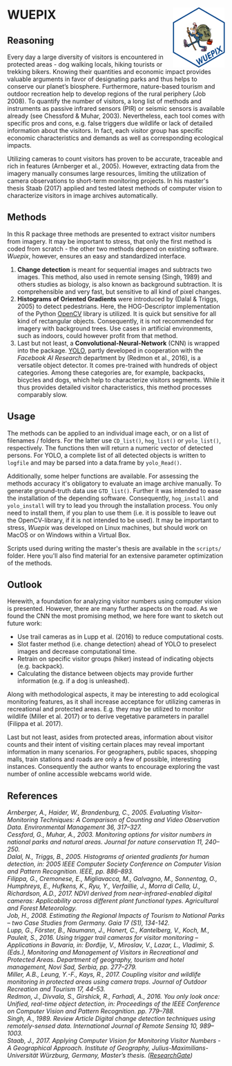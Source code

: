 # WUEPIX <img src="man/hexlogo.png" align="right" width="120"/>

## Reasoning
Every day a large diversity of visitors is encountered in protected areas - dog walking locals, hiking tourists or trekking bikers. Knowing their quantities and economic impact provides valuable arguments in favor of designating parks and thus helps to conserve our planet’s biosphere. Furthermore, nature-based tourism and outdoor recreation help to develop regions of the rural periphery (Job 2008). To quantify the number of visitors, a long list of methods and instruments as passive infrared sensors (PIR) or seismic sensors is available already (see Chessford & Muhar, 2003). Nevertheless, each tool comes with specific pros and cons, e.g. false triggers due wildlife or lack of detailed information about the visitors. In fact, each visitor group has specific economic characteristics and demands as well as corresponding ecological impacts.  

Utilizing cameras to count visitors has proven to be accurate, traceable and rich in features (Arnberger et al., 2005). However, extracting data from the imagery manually consumes large resources, limiting the utilization of camera observations to short-term monitoring projects. In his master's thesis Staab (2017) applied and tested latest methods of computer vision to characterize visitors in image archives automatically.



## Methods
In this R package three methods are presented to extract visitor numbers from imagery. It may be important to stress, that only the first method is coded from scratch - the other two methods depend on existing software. *Wuepix*, however, ensures an easy and standardized interface. 
1) **Change detection** is meant for sequential images and subtracts two images. This method, also used in remote sensing (Singh, 1989) and others studies as biology, is also known as background subtraction. It is comprehensible and very fast, but sensitive to all kind of pixel changes. 
2) **Histograms of Oriented Gradients** were introduced by (Dalal & Triggs, 2005) to detect pedestrians. Here, the HOG-Descriptor implementation of the Python [OpenCV](https://opencv.org/) library is utilized. It is quick but sensitive for all kind of rectangular objects. Consequently, it is not recommended for imagery with background trees. Use cases in artificial environments, such as indoors, could however profit from that method. 
3) Last but not least, a **Convolutional-Neural-Network** (CNN) is wrapped into the package. [YOLO](https://pjreddie.com/darknet/yolo/), partly developed in cooperation with the *Facebook AI Research* department by (Redmon et al., 2016), is a versatile object detector. It comes pre-trained with hundreds of object categories. Among these categories are, for example, backpacks, bicycles and dogs, which help to characterize visitors segments. While it thus provides detailed visitor characteristics, this method processes comparably slow.



## Usage
The methods can be applied to an individual image each, or on a list of filenames / folders. For the latter use `CD_list()`, `hog_list()` or `yolo_list()`, respectively. The functions then will return a numeric vector of detected persons. For YOLO, a complete list of all detected objects is written to `logfile` and may be parsed into a data.frame by `yolo_Read()`.

Additionally, some helper functions are available. For assessing the methods accuracy it's obligatory to evaluate an image archive manually. To generate ground-truth data use `GTD_list()`. Further it was intended to ease the installation of the depending software. Consequently, `hog_install` and `yolo_install` will try to lead you through the installation process. You only need to install them, if you plan to  use them (i.e. it is possible to leave out the OpenCV-library, if it is not intended to be used). It may be important to stress, *Wuepix* was developed on Linux machines, but should work on MacOS or on Windows within a Virtual Box.

Scripts used during writing the master's thesis are available in the `scripts/` folder. Here you'll also find material for an extensive parameter optimization of the methods.



## Outlook
Herewith, a foundation for analyzing visitor numbers using computer vision is presented. However, there are many further aspects on the road. As we found the CNN the most promising method, we here fore want to sketch out future work:

- Use trail cameras as in Lupp et al. (2016) to reduce computational costs.  
- Slot faster method (i.e. change detection) ahead of YOLO to preselect images and decrease computational time.  
- Retrain on specific visitor groups (hiker) instead of indicating objects (e.g. backpack).  
- Calculating the distance between objects may provide further information (e.g. if a dog is unleashed).  

Along with methodological aspects, it may be interesting to add ecological monitoring features, as it shall increase acceptance for utilizing cameras in recreational and protected areas. E.g. they may be utilized to monitor wildlife (Miller et al. 2017) or to derive vegetative parameters in parallel (Filippa et al. 2017). 

Last but not least, asides from protected areas, information about visitor counts and their intent of visiting certain places may reveal important information in many scenarios. For geographers, public spaces, shopping malls, train stations and roads are only a few of possible, interesting instances. Consequently the author wants to encourage exploring the vast number of online accessible webcams world wide.


## References
*Arnberger, A., Haider, W., Brandenburg, C., 2005. Evaluating Visitor-Monitoring Techniques: A Comparison of Counting and Video Observation Data. Environmental Management 36, 317–327.*  
*Cessford, G., Muhar, A., 2003. Monitoring options for visitor numbers in national parks and natural areas. Journal for nature conservation 11, 240–250.*  
*Dalal, N., Triggs, B., 2005. Histograms of oriented gradients for human detection, in: 2005 IEEE Computer Society Conference on Computer Vision and Pattern Recognition. IEEE, pp. 886–893.*  
*Filippa, G., Cremonese, E., Migliavacca, M., Galvagno, M., Sonnentag, O., Humphreys, E., Hufkens, K., Ryu, Y., Verfaillie, J., Morra di Cella, U., Richardson, A.D., 2017. NDVI derived from near-infrared-enabled digital cameras: Applicability across different plant functional types. Agricultural and Forest Meteorology.*  
*Job, H., 2008. Estimating the Regional Impacts of Tourism to National Parks – two Case Studies from Germany. Gaia 17 (S1), 134-142.*  
*Lupp, G., Förster, B., Naumann, J., Honert, C., Kantelberg, V., Koch, M., Pauleit, S., 2016. Using trigger trail cameras for visitor monitoring – Applications in Bavaria, in: Đorđije, V., Miroslav, V., Lazar, L., Vladimir, S. (Eds.), Monitoring and Management of Visitors in Recreational and Protected Areas. Department of geography, tourism and hotel management, Novi Sad, Serbia, pp. 277–279.*  
*Miller, A.B., Leung, Y.-F., Kays, R., 2017. Coupling visitor and wildlife monitoring in protected areas using camera traps. Journal of Outdoor Recreation and Tourism 17, 44–53.*  
*Redmon, J., Divvala, S., Girshick, R., Farhadi, A., 2016. You only look once: Unified, real-time object detection, in: Proceedings of the IEEE Conference on Computer Vision and Pattern Recognition. pp. 779–788.*  
*Singh, A., 1989. Review Article Digital change detection techniques using remotely-sensed data. International Journal of Remote Sensing 10, 989–1003.*  
*Staab, J., 2017. Applying Computer Vision for Monitoring Visitor Numbers - A Geographical Approach. Institute of Geography, Julius-Maximilians-Universität Würzburg, Germany, Master’s thesis. ([ResearchGate](https://www.researchgate.net/publication/320948063_Applying_Computer_Vision_for_Monitoring_Visitor_Numbers_-_A_Geographical_Approach))*  
